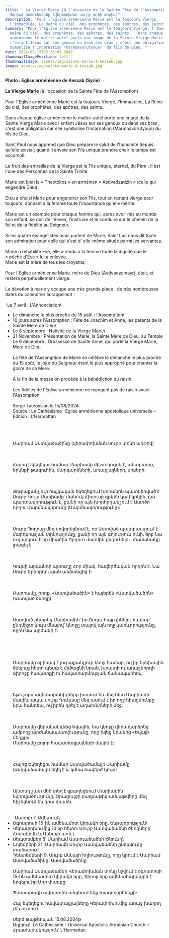 ```yaml
---
title: " La Vierge Marie (à l'occasion de la Sainte Fête de l'Assomption)  -
  Մարիամ Աստվածածինը (վերափոխման սուրբ տոնի առթիվ)"
description: "Pour l'Eglise arménienne Marie est la toujours Vierge,
  l'Immaculée, La Reine du ciel, des prophètes, des apôtres, des saints. "
summary: "Pour l'Eglise arménienne Marie est la toujours Vierge, l'Immaculée, La
  Reine du ciel, des prophètes, des apôtres, des saints.   Dans chaque église
  arménienne le maître-autel porte une image de la Sainte Vierge Marie avec
  l'enfant Jésus sur ses genoux ou dans ses bras ; c'est une obligation car elle
  symbolise l'Incarnation (Marmnavorutyoun)  du fils de Dieu. "
date: 2024-08-15T22:36:05.264Z
thumbnailImagePosition: left
thumbnailImage: assets/img/sainte-marie-à-kessab.jpg
image: assets/img/sainte-marie-à-kessab.jpg
---
```

**P﻿hoto : Eglise arménienne de Kessab (Syrie)** \
\
**La Vierge Marie** (à l'occasion de la Sainte Fête de l'Assomption)\
\
Pour l'Eglise arménienne Marie est la toujours Vierge, l'Immaculée, La Reine du ciel, des prophètes, des apôtres, des saints.\
\
Dans chaque église arménienne le maître-autel porte une image de la Sainte Vierge Marie avec l'enfant Jésus sur ses genoux ou dans ses bras ; c'est une obligation car elle symbolise l'Incarnation (Marmnavorutyoun) du fils de Dieu.\
\
Saint Paul nous apprend que Dieu prépare le salut de l'humanité depuis qu'elle existe ; quand il envoie son Fils unique prendre chair le temps est accompli.\
\
Le fruit des entrailles de la Vierge est le Fils unique, éternel, du Père ; Il est l'une des Personnes de la Sainte Trinité.\
\
Marie est bien la « Theotokos » en arménien « Asdvadzadzin » (celle qui engendre Dieu).\
\
Dieu a choisi Marie pour engendrer son Fils, tout en restant vierge pour toujours, donnant à la femme toute l'importance qu'elle mérite.\
\
Marie est un exemple pour chaque femme qui, après avoir mis au monde son enfant, se doit de l'élever, l'instruire et le conduire sur le chemin de la foi et de la fidélité au Seigneur.\
\
Si les quatre évangélistes nous parlent de Marie, Saint Luc nous dit toute son admiration pour celle qui s'est d' elle-même située parmi les servantes.\
\
Marie a réhabilité Eve, elle a rendu à la femme toute la dignité que le « péché d'Eve » lui a enlevée.\
Marie est la mère de tous les croyants.\
\
Pour l'Eglise arménienne Marie, mère de Dieu (Asdvadzamayr), était, et restera perpétuellement vierge.\
\
La dévotion à marie y occupe une très grande place ; de très nombreuses dates du calendrier la rappellent :\
\
-Le 7 avril : L'Annonciation\

* Le dimanche le plus proche du 15 août : l'Assomption\
* 10 jours après l'Assomption : Fête de Joachim et Anne, les parents de la Sainte Mère de Dieu\
* Le 8 septembre : Nativité de la Vierge Marie\
* 21 Novembre : Présentation de Marie, la Sainte Mère de Dieu, au Temple\
  Le 9 décembre : Grossesse de Sainte Anne, qui porte la Vierge Marie, Mère de Dieu\
  \
  La fête de l'Assomption de Marie se célèbre le dimanche le plus proche du 15 août, le jojur du Seigneur étant le plus approprié pour chanter la gloire de sa Mère.\
  \
  A la fin de la messe on procède à la bénédiction du raisin.\
  \
  Les fidèles de l'Eglise arménienne ne mangent pas de raisin avant l'Assomption.\
  \
  Serge Tateossian le 15/08/2024\
  Source : Le Cathésisme -Eglise arménienne apostolique universelle – Edition : L'Harmattan\
  \
  \
  \
  \
  Մարիամ Աստվածածինը (վերափոխման սուրբ տոնի առթիվ)\
  \
  \
  \
  Հայոց Եկեղեցու համար Մարիամը միշտ կույսն է, անարատը, երկնքի թագուհին, մարգարեների, առաքյալների, սրբերի:\
  \
  \
  \
  Յուրաքանչյուր հայկական եկեղեցում խորանին պատկերված է Սուրբ Կույս Մարիամը՝ մանուկ Հիսուսը գրկին կամ գրկին. դա պարտավորություն է, քանի որ այն խորհրդանշում է Աստծո որդու Մարմնավորումը (Մարմնավորությունը):\
  \
  \
  \
  Սուրբ Պողոսը մեզ սովորեցնում է, որ Աստված պատրաստում է մարդկության փրկությունը, քանի որ այն գոյություն ունի. երբ նա ուղարկում է իր միածին Որդուն մարմին ընդունելու, ժամանակը լրացել է:\
  \
  \
  \
  Կույսի արգանդի պտուղը Հոր միակ, հավերժական Որդին է. Նա Սուրբ Երրորդության անձանցից է։\
  \
  \
  \
  Մարիամը, իրոք, «Աստվածածին» է հայերեն «Աստվածածին» (Աստված ծնողը):\
  \
  \
  \
  Աստված ընտրեց Մարիամին՝ իր Որդու հայր լինելու համար՝ ընդմիշտ կույս մնալով՝ կնոջը տալով այն ողջ կարևորությունը, որին նա արժանի է:\
  \
  \
  \
  \
  \
  Մարիամը օրինակ է յուրաքանչյուր կնոջ համար, ով իր երեխային ծնելուց հետո պետք է մեծացնի նրան, խրատի ու առաջնորդի Տիրոջը հավատքի ու հավատարմության ճանապարհով:\
  \
  \
  \
  Եթե ​​չորս ավետարանիչները խոսում են մեզ հետ Մարիամի մասին, ապա սուրբ Ղուկասը մեզ ասում է իր ողջ հիացմունքը նրա հանդեպ, ով իրեն դրել է աղախնիների մեջ:\
  \
  \
  \
  Մարիամը վերականգնեց Եվային, նա կնոջը վերադարձրեց ամբողջ արժանապատվությունը, որը խլեց նրանից «Եվայի մեղքը»:\
  Մարիամը բոլոր հավատացյալների մայրն է:\
  \
  \
  \
  Հայոց Եկեղեցու համար Աստվածամայր Մարիամը (Ասդվաձամայր) եղել է և կմնա հավերժ կույս։\
  \
  \
  \
  Այնտեղ շատ մեծ տեղ է զբաղեցնում Մարիամին նվիրվածությունը. Օրացույցի բազմաթիվ ամսաթվերը մեզ հիշեցնում են դրա մասին.\
  \
  \
  -Ապրիլի 7. Ավետում\
* Օգոստոսի 15-ին ամենամոտ կիրակի օրը. Ենթադրություն\
* Վերափոխումից 10 օր հետո. Սուրբ Աստվածածնի ծնողների՝ Հովակիմի և Աննայի տոն.\
* Սեպտեմբեր 8՝ Մարիամ Աստուածածնի Ծնունդ\
* Նոյեմբերի 21. Մարիամի Սուրբ Աստվածածնի ընծայումը տաճարում\
  Դեկտեմբերի 9. Սուրբ Աննայի հղիությունը, որը կրում է Մարիամ Աստվածածինը, Աստվածածինը\
  \
  Մարիամ Աստվածածնի Վերափոխման տոնը նշվում է օգոստոսի 15-ին ամենամոտ կիրակի օրը, Տիրոջ օրը ամենահարմարն է երգելու իր Մոր փառքը:\
  \
  Պատարագի ավարտին անցնում ենք խաղողօրհնեքի։\
  \
  Հայ եկեղեցու հավատացյալները Վերափոխումից առաջ խաղող չեն ուտում.\
  \
  Սերժ Թաթեոսյան 15.08.2024թ\
  Աղբյուր՝ Le Cathésisme - Universal Apostolic Armenian Church – Հրատարակություն՝ L’Harmattan